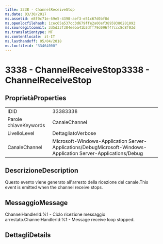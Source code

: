 ```yaml
---
title: 3338 - ChannelReceiveStop
ms.date: 03/30/2017
ms.assetid: e8f0c71e-69e5-4390-aef3-e51c67d0bf0d
ms.openlocfilehash: 1cec65a537cc3d679ffe2a00ef38959380281092
ms.sourcegitcommit: 3d5d33f384eeba41b2dff79d096f47ccc8d8f03d
ms.translationtype: MT
ms.contentlocale: it-IT
ms.lasthandoff: 05/04/2018
ms.locfileid: "33464000"
---
```

# <a name="3338---channelreceivestop"></a><span data-ttu-id="5b741-102">3338 - ChannelReceiveStop</span><span class="sxs-lookup"><span data-stu-id="5b741-102">3338 - ChannelReceiveStop</span></span>
## <a name="properties"></a><span data-ttu-id="5b741-103">Proprietà</span><span class="sxs-lookup"><span data-stu-id="5b741-103">Properties</span></span>  
  
|||  
|-|-|  
|<span data-ttu-id="5b741-104">ID</span><span class="sxs-lookup"><span data-stu-id="5b741-104">ID</span></span>|<span data-ttu-id="5b741-105">3338</span><span class="sxs-lookup"><span data-stu-id="5b741-105">3338</span></span>|  
|<span data-ttu-id="5b741-106">Parole chiave</span><span class="sxs-lookup"><span data-stu-id="5b741-106">Keywords</span></span>|<span data-ttu-id="5b741-107">Canale</span><span class="sxs-lookup"><span data-stu-id="5b741-107">Channel</span></span>|  
|<span data-ttu-id="5b741-108">Livello</span><span class="sxs-lookup"><span data-stu-id="5b741-108">Level</span></span>|<span data-ttu-id="5b741-109">Dettagliato</span><span class="sxs-lookup"><span data-stu-id="5b741-109">Verbose</span></span>|  
|<span data-ttu-id="5b741-110">Canale</span><span class="sxs-lookup"><span data-stu-id="5b741-110">Channel</span></span>|<span data-ttu-id="5b741-111">Microsoft-Windows-Application Server-Applications/Debug</span><span class="sxs-lookup"><span data-stu-id="5b741-111">Microsoft-Windows-Application Server-Applications/Debug</span></span>|  
  
## <a name="description"></a><span data-ttu-id="5b741-112">Descrizione</span><span class="sxs-lookup"><span data-stu-id="5b741-112">Description</span></span>  
 <span data-ttu-id="5b741-113">Questo evento viene generato all'arresto della ricezione del canale.</span><span class="sxs-lookup"><span data-stu-id="5b741-113">This event is emitted when the channel receive stops.</span></span>  
  
## <a name="message"></a><span data-ttu-id="5b741-114">Messaggio</span><span class="sxs-lookup"><span data-stu-id="5b741-114">Message</span></span>  
 <span data-ttu-id="5b741-115">ChannelHandlerId:%1 - Ciclo ricezione messaggio arrestato.</span><span class="sxs-lookup"><span data-stu-id="5b741-115">ChannelHandlerId:%1 - Message receive loop stopped.</span></span>  
  
## <a name="details"></a><span data-ttu-id="5b741-116">Dettagli</span><span class="sxs-lookup"><span data-stu-id="5b741-116">Details</span></span>
